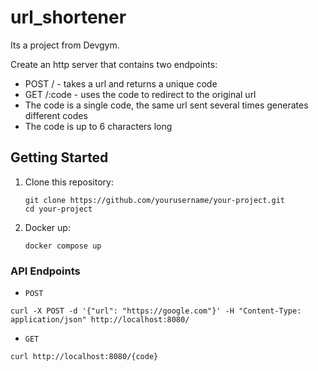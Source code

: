 # url_shortener

Its a project from Devgym.

Create an http server that contains two endpoints:
- POST / - takes a url and returns a unique code
- GET /:code - uses the code to redirect to the original url
- The code is a single code, the same url sent several times generates different codes
- The code is up to 6 characters long

## Getting Started

1. Clone this repository:

   ```
   git clone https://github.com/yourusername/your-project.git
   cd your-project
   ```

2. Docker up:

   ```
   docker compose up
   ```

### API Endpoints

- `POST`
```
curl -X POST -d '{"url": "https://google.com"}' -H "Content-Type: application/json" http://localhost:8080/
```

- `GET`
```
curl http://localhost:8080/{code}
```
